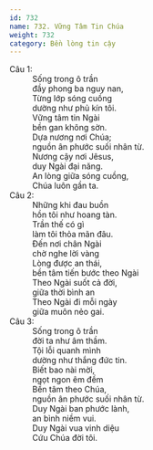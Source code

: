 ```yaml
---
id: 732
name: 732. Vững Tâm Tin Chúa
weight: 732
category: Bền lòng tin cậy
---
```

<dl><dt>Câu 1:</dt><dd data-verse="1">Sống trong ô trần <br/>đầy phong ba nguy nan, <br/>Từng lớp sóng cuồng <br/>dường như phủ kín tôi. <br/>Vững tâm tin Ngài <br/>bền gan không sờn. <br/>Dựa nương nơi Chúa; <br/>nguồn ân phước suối nhân từ. <br/>Nương cậy nơi Jêsus, <br/>duy Ngài đại năng. <br/>An lòng giữa sóng cuồng, <br/>Chúa luôn gần ta. </dd><dt>Câu 2:</dt><dd data-verse="2">Những khi đau buồn <br/>hồn tôi như hoang tàn. <br/>Trần thế có gì <br/>làm tôi thỏa mãn đâu. <br/>Đến nơi chân Ngài <br/>chờ nghe lời vàng <br/>Lòng được an thái, <br/>bền tâm tiến bước theo Ngài <br/>Theo Ngài suốt cả đời, <br/>giữa thời bình an <br/>Theo Ngài đi mỗi ngày <br/>giữa muôn nẻo gai. </dd><dt>Câu 3:</dt><dd data-verse="3">Sống trong ô trần <br/>đời ta như âm thầm. <br/>Tội lỗi quanh mình <br/>dường như thắng đức tin. <br/>Biết bao nài mời, <br/>ngọt ngon êm đềm <br/>Bền tâm theo Chúa, <br/>nguồn ân phước suối nhân từ. <br/>Duy Ngài ban phước lành, <br/>an bình niềm vui. <br/>Duy Ngài vua vinh diệu <br/>Cứu Chúa đời tôi. </dd></dl>
